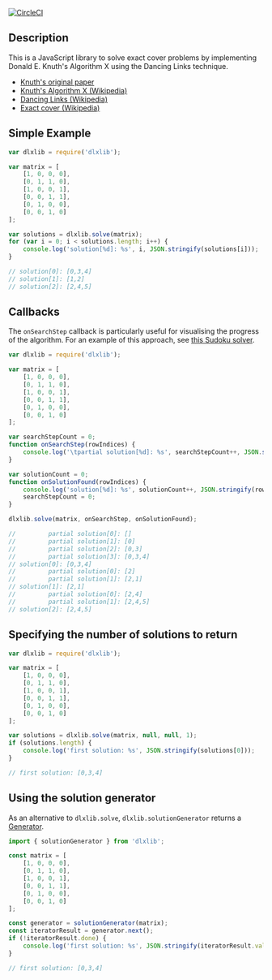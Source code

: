 [![CircleCI](https://circleci.com/gh/taylorjg/dlxlibjs.svg?style=svg)](https://circleci.com/gh/taylorjg/dlxlibjs)

## Description

This is a JavaScript library to solve exact cover problems by implementing Donald E. Knuth's Algorithm X using the Dancing Links technique.

* [Knuth's original paper](https://arxiv.org/pdf/cs/0011047v1.pdf)
* [Knuth's Algorithm X (Wikipedia)](http://en.wikipedia.org/wiki/Algorithm_X "Knuth's Algorithm X (Wikipedia)")
* [Dancing Links (Wikipedia)](http://en.wikipedia.org/wiki/Dancing_Links "Dancing Links (Wikipedia)")
* [Exact cover (Wikipedia)](http://en.wikipedia.org/wiki/Exact_cover "Exact cover (Wikipedia)")

## Simple Example

```js
var dlxlib = require('dlxlib');

var matrix = [
    [1, 0, 0, 0],
    [0, 1, 1, 0],
    [1, 0, 0, 1],
    [0, 0, 1, 1],
    [0, 1, 0, 0],
    [0, 0, 1, 0]
];

var solutions = dlxlib.solve(matrix);
for (var i = 0; i < solutions.length; i++) {
    console.log('solution[%d]: %s', i, JSON.stringify(solutions[i]));
}

// solution[0]: [0,3,4]
// solution[1]: [1,2]
// solution[2]: [2,4,5]
```

## Callbacks

The `onSearchStep` callback is particularly useful for visualising the progress of the algorithm.
For an example of this approach, see [this Sudoku solver](https://sudoku-dlx-js.herokuapp.com/).

```js
var dlxlib = require('dlxlib');

var matrix = [
    [1, 0, 0, 0],
    [0, 1, 1, 0],
    [1, 0, 0, 1],
    [0, 0, 1, 1],
    [0, 1, 0, 0],
    [0, 0, 1, 0]
];

var searchStepCount = 0;
function onSearchStep(rowIndices) {
    console.log('\tpartial solution[%d]: %s', searchStepCount++, JSON.stringify(rowIndices));
}

var solutionCount = 0;
function onSolutionFound(rowIndices) {
    console.log('solution[%d]: %s', solutionCount++, JSON.stringify(rowIndices));
    searchStepCount = 0;
}

dlxlib.solve(matrix, onSearchStep, onSolutionFound);

//         partial solution[0]: []
//         partial solution[1]: [0]
//         partial solution[2]: [0,3]
//         partial solution[3]: [0,3,4]
// solution[0]: [0,3,4]
//         partial solution[0]: [2]
//         partial solution[1]: [2,1]
// solution[1]: [2,1]
//         partial solution[0]: [2,4]
//         partial solution[1]: [2,4,5]
// solution[2]: [2,4,5]
```

## Specifying the number of solutions to return

```js
var dlxlib = require('dlxlib');

var matrix = [
    [1, 0, 0, 0],
    [0, 1, 1, 0],
    [1, 0, 0, 1],
    [0, 0, 1, 1],
    [0, 1, 0, 0],
    [0, 0, 1, 0]
];

var solutions = dlxlib.solve(matrix, null, null, 1);
if (solutions.length) {
    console.log('first solution: %s', JSON.stringify(solutions[0]));
}

// first solution: [0,3,4]
```

## Using the solution generator

As an alternative to `dlxlib.solve`, `dlxlib.solutionGenerator` returns a
[Generator](https://developer.mozilla.org/en-US/docs/Web/JavaScript/Reference/Global_Objects/Generator).

```js
import { solutionGenerator } from 'dlxlib';

const matrix = [
    [1, 0, 0, 0],
    [0, 1, 1, 0],
    [1, 0, 0, 1],
    [0, 0, 1, 1],
    [0, 1, 0, 0],
    [0, 0, 1, 0]
];

const generator = solutionGenerator(matrix);
const iteratorResult = generator.next();
if (!iteratorResult.done) {
    console.log('first solution: %s', JSON.stringify(iteratorResult.value));
}

// first solution: [0,3,4]
```
